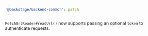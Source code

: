 ```yaml
---
'@backstage/backend-common': patch
---
```


`FetchUrlReader#readUrl()` now supports passing an optional `token` to authenticate requests.
